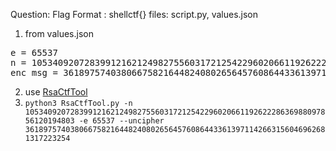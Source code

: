 Question: Flag Format : shellctf{}
files: script.py, values.json
1) from values.json
<pre>e = 65537
n = 105340920728399121621249827556031721254229602066119262228636988097856120194803
enc_msg = 36189757403806675821644824080265645760864433613971142663156046962681317223254
</pre>

2) use [RsaCtfTool](https://github.com/Ganapati/RsaCtfTool)
3) `python3 RsaCtfTool.py -n 105340920728399121621249827556031721254229602066119262228636988097856120194803 -e 65537 --uncipher 36189757403806675821644824080265645760864433613971142663156046962681317223254`
